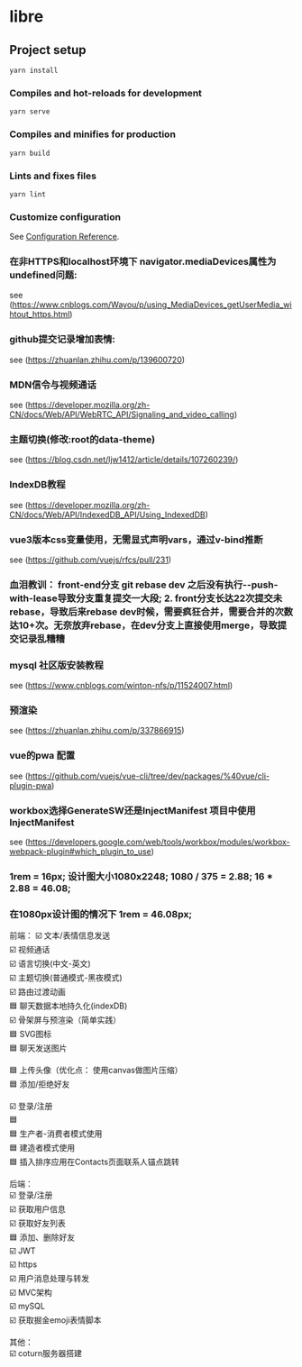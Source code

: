 # libre

## Project setup
```
yarn install
```

### Compiles and hot-reloads for development
```
yarn serve
```

### Compiles and minifies for production
```
yarn build
```

### Lints and fixes files
```
yarn lint
```

### Customize configuration
See [Configuration Reference](https://cli.vuejs.org/config/).


### 在非HTTPS和localhost环境下  navigator.mediaDevices属性为undefined问题:
see (https://www.cnblogs.com/Wayou/p/using_MediaDevices_getUserMedia_wihtout_https.html)

### github提交记录增加表情: 
see (https://zhuanlan.zhihu.com/p/139600720)

### MDN信令与视频通话
see (https://developer.mozilla.org/zh-CN/docs/Web/API/WebRTC_API/Signaling_and_video_calling)

### 主题切换(修改:root的data-theme)
see (https://blog.csdn.net/ljw1412/article/details/107260239/)

### IndexDB教程
see (https://developer.mozilla.org/zh-CN/docs/Web/API/IndexedDB_API/Using_IndexedDB)

### vue3版本css变量使用，无需显式声明vars，通过v-bind推断
see (https://github.com/vuejs/rfcs/pull/231)

### 血泪教训： front-end分支 git rebase dev 之后没有执行--push-with-lease导致分支重复提交一大段; 2. front分支长达22次提交未rebase，导致后来rebase dev时候，需要疯狂合并，需要合并的次数达10+次。无奈放弃rebase，在dev分支上直接使用merge，导致提交记录乱糟糟

### mysql 社区版安装教程
see (https://www.cnblogs.com/winton-nfs/p/11524007.html)

### 预渲染
see (https://zhuanlan.zhihu.com/p/337866915)

### vue的pwa 配置
see (https://github.com/vuejs/vue-cli/tree/dev/packages/%40vue/cli-plugin-pwa)

### workbox选择GenerateSW还是InjectManifest   项目中使用InjectManifest
see (https://developers.google.com/web/tools/workbox/modules/workbox-webpack-plugin#which_plugin_to_use)


### 1rem = 16px; 设计图大小1080x2248; 1080 / 375 = 2.88; 16 * 2.88 = 46.08; 
### 在1080px设计图的情况下  1rem = 46.08px;

前端：
☑️ 文本/表情信息发送   
☑️ 视频通话   
☑️ 语言切换(中文-英文)   
☑️ 主题切换(普通模式-黑夜模式)   
☑️ 路由过渡动画   
🟦 聊天数据本地持久化(indexDB)   
☑️ 骨架屏与预渲染（简单实践）  
🟦 SVG图标   
🟦 聊天发送图片

🟦 上传头像（优化点： 使用canvas做图片压缩）   
🟦 添加/拒绝好友   

☑️ 登录/注册   
🟦      
🟦 生产者-消费者模式使用   
🟦 建造者模式使用   
🟦 插入排序应用在Contacts页面联系人锚点跳转   


后端：   
☑️ 登录/注册   
☑️ 获取用户信息   
☑️ 获取好友列表   
🟦 添加、删除好友   
☑️ JWT   
☑️ https   
☑️ 用户消息处理与转发   
☑️ MVC架构   
☑️ mySQL   
☑️ 获取掘金emoji表情脚本   

其他：   
☑️ coturn服务器搭建   
